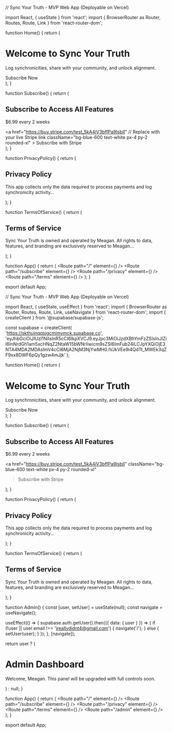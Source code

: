 // Sync Your Truth - MVP Web App (Deployable on Vercel)

import React, { useState } from 'react'; import { BrowserRouter as Router, Routes, Route, Link } from 'react-router-dom';

function Home() { return ( <div className="min-h-screen bg-white text-black flex flex-col items-center justify-center p-6"> <h1 className="text-4xl font-bold mb-4">Welcome to Sync Your Truth</h1> <p className="text-lg mb-6">Log synchronicities, share with your community, and unlock alignment.</p> <Link to="/subscribe" className="bg-black text-white px-4 py-2 rounded-xl">Subscribe Now</Link> </div> ); }

function Subscribe() { return ( <div className="min-h-screen flex items-center justify-center"> <div className="p-6 max-w-md bg-gray-100 rounded-xl shadow"> <h2 className="text-2xl font-bold mb-4">Subscribe to Access All Features</h2> <p className="mb-4">$6.99 every 2 weeks</p> <a href="https://buy.stripe.com/test_5kA4iV3bffPa9IsbII" // Replace with your live Stripe link className="bg-blue-600 text-white px-4 py-2 rounded-xl" > Subscribe with Stripe </a> </div> </div> ); }

function PrivacyPolicy() { return ( <div className="p-6 max-w-4xl mx-auto"> <h2 className="text-2xl font-bold mb-4">Privacy Policy</h2> <p>This app collects only the data required to process payments and log synchronicity activity...</p> </div> ); }

function TermsOfService() { return ( <div className="p-6 max-w-4xl mx-auto"> <h2 className="text-2xl font-bold mb-4">Terms of Service</h2> <p>Sync Your Truth is owned and operated by Meagan. All rights to data, features, and branding are exclusively reserved to Meagan...</p> </div> ); }

function App() { return ( <Router> <Routes> <Route path="/" element={<Home />} /> <Route path="/subscribe" element={<Subscribe />} /> <Route path="/privacy" element={<PrivacyPolicy />} /> <Route path="/terms" element={<TermsOfService />} /> </Routes> </Router> ); }

export default App;

// Sync Your Truth - MVP Web App (Deployable on Vercel)

import React, { useState, useEffect } from 'react'; import { BrowserRouter as Router, Routes, Route, Link, useNavigate } from 'react-router-dom'; import { createClient } from '@supabase/supabase-js';

const supabase = createClient( 'https://skthujnqpsjgcmimymck.supabase.co', 'eyJhbGciOiJIUzI1NiIsInR5cCI6IkpXVCJ9.eyJpc3MiOiJzdXBhYmFzZSIsInJlZiI6InNrdGh1am5xcHNqZ2NtaW15bWNrIiwicm9sZSI6ImFub24iLCJpYXQiOjE3NTA4MDA2MDAsImV4cCI6MjA2NjM3NjYwMH0.lVJkVEe9i4QdTt_MWEk3qZF9xx8DWF6pQy1gzw4mJjk' );

function Home() { return ( <div className="min-h-screen bg-white text-black flex flex-col items-center justify-center p-6"> <h1 className="text-4xl font-bold mb-4">Welcome to Sync Your Truth</h1> <p className="text-lg mb-6">Log synchronicities, share with your community, and unlock alignment.</p> <Link to="/subscribe" className="bg-black text-white px-4 py-2 rounded-xl">Subscribe Now</Link> </div> ); }

function Subscribe() { return ( <div className="min-h-screen flex items-center justify-center"> <div className="p-6 max-w-md bg-gray-100 rounded-xl shadow"> <h2 className="text-2xl font-bold mb-4">Subscribe to Access All Features</h2> <p className="mb-4">$6.99 every 2 weeks</p> <a
href="https://buy.stripe.com/test_5kA4iV3bffPa9IsbII"
className="bg-blue-600 text-white px-4 py-2 rounded-xl"
> Subscribe with Stripe </a> </div> </div> ); }

function PrivacyPolicy() { return ( <div className="p-6 max-w-4xl mx-auto"> <h2 className="text-2xl font-bold mb-4">Privacy Policy</h2> <p>This app collects only the data required to process payments and log synchronicity activity...</p> </div> ); }

function TermsOfService() { return ( <div className="p-6 max-w-4xl mx-auto"> <h2 className="text-2xl font-bold mb-4">Terms of Service</h2> <p>Sync Your Truth is owned and operated by Meagan. All rights to data, features, and branding are exclusively reserved to Meagan...</p> </div> ); }

function Admin() { const [user, setUser] = useState(null); const navigate = useNavigate();

useEffect(() => { supabase.auth.getUser().then(({ data: { user } }) => { if (!user || user.email !== 'ireallydidnt4@gmail.com') { navigate('/'); } else { setUser(user); } }); }, [navigate]);

return user ? ( <div className="p-6"> <h1 className="text-3xl font-bold mb-4">Admin Dashboard</h1> <p>Welcome, Meagan. This panel will be upgraded with full controls soon.</p> </div> ) : null; }

function App() { return ( <Router> <Routes> <Route path="/" element={<Home />} /> <Route path="/subscribe" element={<Subscribe />} /> <Route path="/privacy" element={<PrivacyPolicy />} /> <Route path="/terms" element={<TermsOfService />} /> <Route path="/admin" element={<Admin />} /> </Routes> </Router> ); }

export default App;

